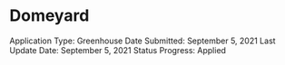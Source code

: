 # Domeyard

Application Type: Greenhouse
Date Submitted: September 5, 2021
Last Update Date: September 5, 2021
Status Progress: Applied